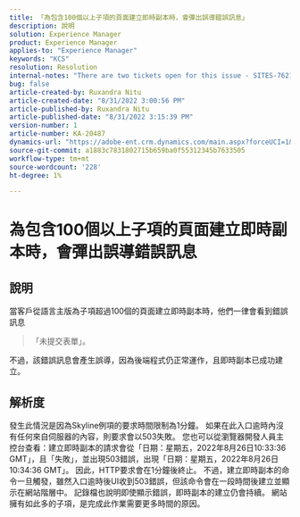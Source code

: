 ```yaml
---
title: 「為包含100個以上子項的頁面建立即時副本時，會彈出誤導錯誤訊息」
description: 說明
solution: Experience Manager
product: Experience Manager
applies-to: "Experience Manager"
keywords: "KCS"
resolution: Resolution
internal-notes: "There are two tickets open for this issue - SITES-7621 and SITES-7668"
bug: false
article-created-by: Ruxandra Nitu
article-created-date: "8/31/2022 3:00:56 PM"
article-published-by: Ruxandra Nitu
article-published-date: "8/31/2022 3:15:39 PM"
version-number: 1
article-number: KA-20487
dynamics-url: "https://adobe-ent.crm.dynamics.com/main.aspx?forceUCI=1&pagetype=entityrecord&etn=knowledgearticle&id=56d1d4b4-3d29-ed11-9db1-0022480861dd"
source-git-commit: a1883c7831802715b659ba0f55312345b7633505
workflow-type: tm+mt
source-wordcount: '228'
ht-degree: 1%

---
```


# 為包含100個以上子項的頁面建立即時副本時，會彈出誤導錯誤訊息

## 說明


當客戶從語言主版為子項超過100個的頁面建立即時副本時，他們一律會看到錯誤訊息


> 「未提交表單」。


不過，該錯誤訊息會產生誤導，因為後端程式仍正常運作，且即時副本已成功建立。


## 解析度


發生此情況是因為Skyline例項的要求時間限制為1分鐘。
如果在此入口逾時內沒有任何來自伺服器的內容，則要求會以503失敗。
您也可以從瀏覽器開發人員主控台查看：建立即時副本的請求會從「日期：星期五，2022年8月26日10:33:36 GMT」，且「失敗」，並出現503錯誤，出現「日期：星期五，2022年8月26日10:34:36 GMT」。 因此，HTTP要求會在1分鐘後終止。
不過，建立即時副本的命令一旦觸發，雖然入口逾時後UI收到503錯誤，但該命令會在一段時間後建立並顯示在網站階層中。 記錄檔也說明即使顯示錯誤，即時副本的建立仍會持續。 網站擁有如此多的子項，是完成此作業需要更多時間的原因。
